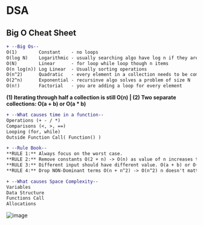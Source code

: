 # DSA

Big O Cheat Sheet
-------------------

```diff
+ --Big Os--
O(1)        Constant    - no loops
O(log N)    Logarithmic - usually searching algo have log n if they are sorted (Binary Search)
O(N)        Linear      - for loop while loop though n items
O(n log(n)) Log Linear  - Usually sorting operations
O(n^2)      Quadratic   - every element in a collection needs to be compared to every other element, two nested loops.
O(2^n)      Exponential - recursinve algo solves a problem of size N
O(n!)       Factorial   - you are adding a loop for every element
```
**(1) Iterating through half a collection is still O(n) | (2) Two separate collections: O(a + b) or O(a * b)**
```diff
+ --What causes time in a function--
Operations (+ - / *)
Comparisons (<, >, ==)
Looping (for, while)
Outside Function Call( Function() )

+ --Rule Book--
**RULE 1:** Always focus on the worst case.
**RULE 2:** Remove constants O(2 + n) -> O(n) as value of n increases the constant will not matter.
**RULE 3:** Different input should have different value. O(a + b) or O(a * b) for nested.
**RULE 4:** Drop NON-Dominant terms O(n + n^2) -> O(n^2) n doesn't matter if n increases

+ --What causes Space Complexity--
Variables
Data Structure
Functions Call
Allocations
```

![image](https://user-images.githubusercontent.com/43988314/227457825-03203c23-703a-4ae2-bdc4-b0b2226443d3.png)


